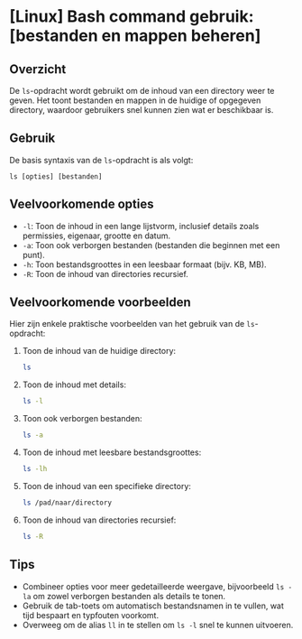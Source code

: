 # [Linux] Bash command gebruik: [bestanden en mappen beheren]

## Overzicht
De `ls`-opdracht wordt gebruikt om de inhoud van een directory weer te geven. Het toont bestanden en mappen in de huidige of opgegeven directory, waardoor gebruikers snel kunnen zien wat er beschikbaar is.

## Gebruik
De basis syntaxis van de `ls`-opdracht is als volgt:

```
ls [opties] [bestanden]
```

## Veelvoorkomende opties
- `-l`: Toon de inhoud in een lange lijstvorm, inclusief details zoals permissies, eigenaar, grootte en datum.
- `-a`: Toon ook verborgen bestanden (bestanden die beginnen met een punt).
- `-h`: Toon bestandsgroottes in een leesbaar formaat (bijv. KB, MB).
- `-R`: Toon de inhoud van directories recursief.

## Veelvoorkomende voorbeelden
Hier zijn enkele praktische voorbeelden van het gebruik van de `ls`-opdracht:

1. Toon de inhoud van de huidige directory:
   ```bash
   ls
   ```

2. Toon de inhoud met details:
   ```bash
   ls -l
   ```

3. Toon ook verborgen bestanden:
   ```bash
   ls -a
   ```

4. Toon de inhoud met leesbare bestandsgroottes:
   ```bash
   ls -lh
   ```

5. Toon de inhoud van een specifieke directory:
   ```bash
   ls /pad/naar/directory
   ```

6. Toon de inhoud van directories recursief:
   ```bash
   ls -R
   ```

## Tips
- Combineer opties voor meer gedetailleerde weergave, bijvoorbeeld `ls -la` om zowel verborgen bestanden als details te tonen.
- Gebruik de tab-toets om automatisch bestandsnamen in te vullen, wat tijd bespaart en typfouten voorkomt.
- Overweeg om de alias `ll` in te stellen om `ls -l` snel te kunnen uitvoeren.